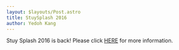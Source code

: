 ```yaml
---
layout: $layouts/Post.astro
title: StuySplash 2016
author: Yedoh Kang
---
```

Stuy Splash 2016 is back! Please click [HERE](/resources/stuysplash2016) for more information.
